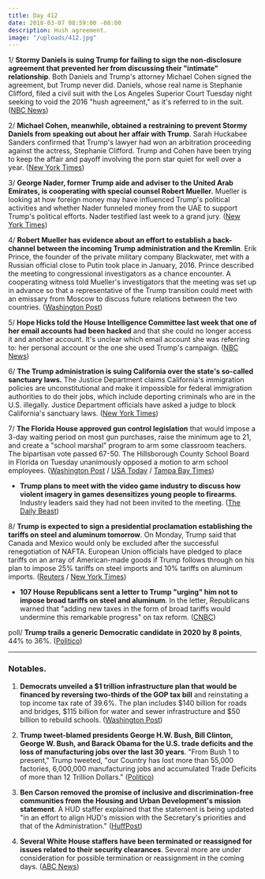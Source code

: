 ```yaml
---
title: Day 412
date: 2018-03-07 08:59:00 -08:00
description: Hush agreement.
image: "/uploads/412.jpg"
---
```


1/ **Stormy Daniels is suing Trump for failing to sign the non-disclosure agreement that prevented her from discussing their "intimate" relationship**. Both Daniels and Trump's attorney Michael Cohen signed the agreement, but Trump never did. Daniels, whose real name is Stephanie Clifford, filed a civil suit with the Los Angeles Superior Court Tuesday night seeking to void the 2016 "hush agreement," as it's referred to in the suit. ([NBC News](https://www.nbcnews.com/politics/donald-trump/stormy-daniels-sues-trump-says-hush-agreement-invalid-because-he-n854246))

2/ **Michael Cohen, meanwhile, obtained a restraining to prevent Stormy Daniels from speaking out about her affair with Trump**. Sarah Huckabee Sanders confirmed that Trump's lawyer had won an arbitration proceeding against the actress, Stephanie Clifford. Trump and Cohen have been trying to keep the affair and payoff involving the porn star quiet for well over a year. ([New York Times](https://www.nytimes.com/2018/03/07/us/politics/stormy-daniels-trump.html))

3/ **George Nader, former Trump aide and adviser to the United Arab Emirates, is cooperating with special counsel Robert Mueller.** Mueller is looking at how foreign money may have influenced Trump's political activities and whether Nader funneled money from the UAE to support Trump's political efforts. Nader testified last week to a grand jury. ([New York Times](https://www.nytimes.com/2018/03/06/us/politics/george-nader-special-counsel-mueller-cooperating-seychelles.html))

4/ **Robert Mueller has evidence about an effort to establish a back-channel between the incoming Trump administration and the Kremlin**. Erik Prince, the founder of the private military company Blackwater, met with a Russian official close to Putin took place in January, 2016. Prince described the meeting to congressional investigators as a chance encounter. A cooperating witness told Mueller's investigators that the meeting was set up in advance so that a representative of the Trump transition could meet with an emissary from Moscow to discuss future relations between the two countries. ([Washington Post](https://www.washingtonpost.com/world/national-security/mueller-gathers-evidence-that-2016-seychelles-meeting-was-effort-to-establish-back-channel-to-kremlin/2018/03/07/b6a5fb8c-224b-11e8-94da-ebf9d112159c_story.html))

5/ **Hope Hicks told the House Intelligence Committee last week that one of her email accounts had been hacked** and that she could no longer access it and another account. It's unclear which email account she was referring to: her personal account or the one she used Trump's campaign. ([NBC News](https://www.nbcnews.com/politics/politics-news/hope-hicks-told-house-intelligence-committee-she-was-hacked-sources-n854601))

6/ **The Trump administration is suing California over the state's so-called sanctuary laws.** The Justice Department claims California's immigration policies are unconstitutional and make it impossible for federal immigration authorities to do their jobs, which include deporting criminals who are in the U.S. illegally. Justice Department officials have asked a judge to block California's sanctuary laws. ([New York Times](https://www.nytimes.com/2018/03/06/us/politics/justice-department-california-sanctuary-cities.html))

7/ **The Florida House approved gun control legislation** that would impose a 3-day waiting period on most gun purchases, raise the minimum age to 21, and create a "school marshal" program to arm some classroom teachers. The bipartisan vote passed 67-50. The Hillsborough County School Board in Florida on Tuesday unanimously opposed a motion to arm school employees. ([Washington Post](https://www.washingtonpost.com/politics/florida-legislature-backs-new-gun-restrictions-after-parkland-school-shooting/2018/03/07/f97057ea-2229-11e8-badd-7c9f29a55815_story.html?utm_term=.dcaa212c3f56) / [USA Today](https://www.usatoday.com/story/news/politics/2018/03/07/florida-house-passes-first-gun-controls-20-years-gov-scott-wont-say-if-hell-sign/405452002/) / [Tampa Bay Times](http://www.tampabay.com/blogs/gradebook/2018/03/06/hillsborough-school-board-votes-unanimously-to-oppose-arming-school-employees/))

* **Trump plans to meet with the video game industry to discuss how violent imagery in games desensitizes young people to firearms**. Industry leaders said they had not been invited to the meeting. ([The Daily Beast](https://www.thedailybeast.com/trump-plans-to-blame-video-games-for-gun-violence))

8/ **Trump is expected to sign a presidential proclamation establishing the tariffs on steel and aluminum tomorrow**. On Monday, Trump said that Canada and Mexico would only be excluded after the successful renegotiation of NAFTA. European Union officials have pledged to place tariffs on an array of American-made goods if Trump follows through on his plan to impose 25% tariffs on steel imports and 10% tariffs on aluminum imports. ([Reuters](https://www.reuters.com/article/us-usa-trade-imf/trump-set-to-authorize-steel-aluminum-tariffs-on-thursday-idUSKCN1GJ1PS) / [New York Times](https://www.nytimes.com/2018/03/07/business/trump-tariffs-eu-trade.html))

* **107 House Republicans sent a letter to Trump "urging" him not to impose broad tariffs on steel and aluminum**. In the letter, Republicans warned that "adding new taxes in the form of broad tariffs would undermine this remarkable progress" on tax reform. ([CNBC](https://www.cnbc.com/2018/03/07/107-house-republicans-express-opposition-to-broad-tariffs-call-on-trump-to-only-target-bad-actors.html))

poll/ **Trump trails a generic Democratic candidate in 2020 by 8 points**, 44% to 36%. ([Politico](https://www.politico.com/story/2018/03/07/trump-polls-2020-democrats-443083))

---

### Notables.

1. **Democrats unveiled a $1 trillion infrastructure plan that would be financed by reversing two-thirds of the GOP tax bill** and reinstating a top income tax rate of 39.6%. The plan includes $140 billion for roads and bridges, $115 billion for water and sewer infrastructure and $50 billion to rebuild schools. ([Washington Post](https://www.washingtonpost.com/powerpost/democrats-to-unveil-1-trillion-infrastructure-plan-seek-reversal-of-gop-tax-cuts-to-finance-it/2018/03/07/0de718f6-21c8-11e8-94da-ebf9d112159c_story.html))

2. **Trump tweet-blamed presidents George H.W. Bush, Bill Clinton, George W. Bush, and Barack Obama for the U.S. trade deficits and the loss of manufacturing jobs over the last 30 years**. "From Bush 1 to present," Trump tweeted, "our Country has lost more than 55,000 factories, 6,000,000 manufacturing jobs and accumulated Trade Deficits of more than 12 Trillion Dollars." ([Politico](https://www.politico.com/story/2018/03/07/trump-us-economy-past-presidents-444076))

3. **Ben Carson removed the promise of inclusive and discrimination-free communities from the Housing and Urban Development's mission statement**. A HUD staffer explained that the statement is being updated "in an effort to align HUD's mission with the Secretary's priorities and that of the Administration." ([HuffPost](https://www.huffingtonpost.com/entry/hud-mission-statement_us_5a9f5db0e4b002df2c5ec617))

4. **Several White House staffers have been terminated or reassigned for issues related to their security clearances**. Several more are under consideration for possible termination or reassignment in the coming days. ([ABC News](http://abcnews.go.com/Politics/white-house-staffers-terminated-reassigned-security-clearance-issues/story?id=53584931))